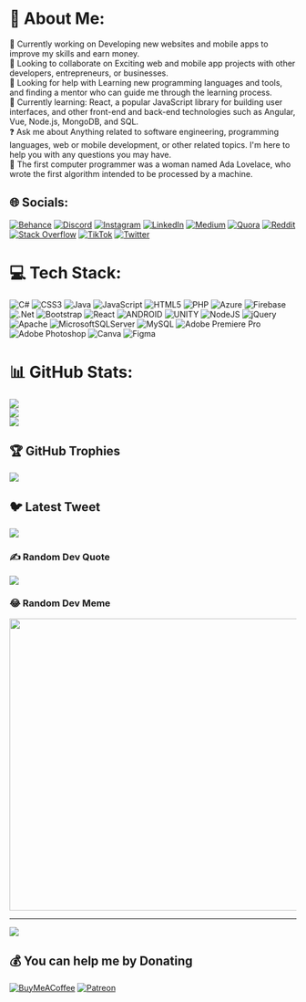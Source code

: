 # 💫 About Me:
🔭 Currently working on Developing new websites and mobile apps to improve my skills and earn money.<br>🤝 Looking to collaborate on Exciting web and mobile app projects with other developers, entrepreneurs, or businesses.<br>🙏 Looking for help with Learning new programming languages and tools, and finding a mentor who can guide me through the learning process.<br>🌱 Currently learning: React, a popular JavaScript library for building user interfaces, and other front-end and back-end technologies such as Angular, Vue, Node.js, MongoDB, and SQL.<br>❓ Ask me about Anything related to software engineering, programming languages, web or mobile development, or other related topics. I'm here to help you with any questions you may have.<br>🎉 The first computer programmer was a woman named Ada Lovelace, who wrote the first algorithm intended to be processed by a machine.


## 🌐 Socials:
[![Behance](https://img.shields.io/badge/Behance-1769ff?logo=behance&logoColor=white)](https://behance.net/sithumudayanga) [![Discord](https://img.shields.io/badge/Discord-%237289DA.svg?logo=discord&logoColor=white)](https://discord.gg/sithum#9773) [![Instagram](https://img.shields.io/badge/Instagram-%23E4405F.svg?logo=Instagram&logoColor=white)](https://instagram.com/sithumsaga) [![LinkedIn](https://img.shields.io/badge/LinkedIn-%230077B5.svg?logo=linkedin&logoColor=white)](https://linkedin.com/in/sithum-udayanga-163455246) [![Medium](https://img.shields.io/badge/Medium-12100E?logo=medium&logoColor=white)](https://medium.com/@sithum_udayanga) [![Quora](https://img.shields.io/badge/Quora-%23B92B27.svg?logo=Quora&logoColor=white)](https://quora.com/profile/Sithum-Udayanga) [![Reddit](https://img.shields.io/badge/Reddit-%23FF4500.svg?logo=Reddit&logoColor=white)](https://reddit.com/user/codesithum) [![Stack Overflow](https://img.shields.io/badge/-Stackoverflow-FE7A16?logo=stack-overflow&logoColor=white)](https://stackoverflow.com/users/19275600/sithum-udayanga) [![TikTok](https://img.shields.io/badge/TikTok-%23000000.svg?logo=TikTok&logoColor=white)](https://tiktok.com/@sithumsaga) [![Twitter](https://img.shields.io/badge/Twitter-%231DA1F2.svg?logo=Twitter&logoColor=white)](https://twitter.com/SithumSaga) 

# 💻 Tech Stack:
![C#](https://img.shields.io/badge/c%23-%23239120.svg?style=for-the-badge&logo=c-sharp&logoColor=white) ![CSS3](https://img.shields.io/badge/css3-%231572B6.svg?style=for-the-badge&logo=css3&logoColor=white) ![Java](https://img.shields.io/badge/java-%23ED8B00.svg?style=for-the-badge&logo=java&logoColor=white) ![JavaScript](https://img.shields.io/badge/javascript-%23323330.svg?style=for-the-badge&logo=javascript&logoColor=%23F7DF1E) ![HTML5](https://img.shields.io/badge/html5-%23E34F26.svg?style=for-the-badge&logo=html5&logoColor=white) ![PHP](https://img.shields.io/badge/php-%23777BB4.svg?style=for-the-badge&logo=php&logoColor=white) ![Azure](https://img.shields.io/badge/azure-%230072C6.svg?style=for-the-badge&logo=azure-devops&logoColor=white) ![Firebase](https://img.shields.io/badge/firebase-%23039BE5.svg?style=for-the-badge&logo=firebase) ![.Net](https://img.shields.io/badge/.NET-5C2D91?style=for-the-badge&logo=.net&logoColor=white) ![Bootstrap](https://img.shields.io/badge/bootstrap-%23563D7C.svg?style=for-the-badge&logo=bootstrap&logoColor=white) ![React](https://img.shields.io/badge/react-%2320232a.svg?style=for-the-badge&logo=react&logoColor=%2361DAFB) ![ANDROID](https://img.shields.io/badge/android-%2320232a.svg?style=for-the-badge&logo=android&logoColor=%a4c639) ![UNITY](https://img.shields.io/badge/Unity-%2320232a.svg?style=for-the-badge&logo=unity&logoColor=white) ![NodeJS](https://img.shields.io/badge/node.js-6DA55F?style=for-the-badge&logo=node.js&logoColor=white) ![jQuery](https://img.shields.io/badge/jquery-%230769AD.svg?style=for-the-badge&logo=jquery&logoColor=white) ![Apache](https://img.shields.io/badge/apache-%23D42029.svg?style=for-the-badge&logo=apache&logoColor=white) ![MicrosoftSQLServer](https://img.shields.io/badge/Microsoft%20SQL%20Sever-CC2927?style=for-the-badge&logo=microsoft%20sql%20server&logoColor=white) ![MySQL](https://img.shields.io/badge/mysql-%2300f.svg?style=for-the-badge&logo=mysql&logoColor=white) ![Adobe Premiere Pro](https://img.shields.io/badge/Adobe%20Premiere%20Pro-9999FF.svg?style=for-the-badge&logo=Adobe%20Premiere%20Pro&logoColor=white) ![Adobe Photoshop](https://img.shields.io/badge/adobephotoshop-%2331A8FF.svg?style=for-the-badge&logo=adobephotoshop&logoColor=white) ![Canva](https://img.shields.io/badge/Canva-%2300C4CC.svg?style=for-the-badge&logo=Canva&logoColor=white) 	![Figma](https://img.shields.io/badge/figma-%23F24E1E.svg?style=for-the-badge&logo=figma&logoColor=white)
# 📊 GitHub Stats:
![](https://github-readme-stats.vercel.app/api?username=CodeSithum&theme=radical&hide_border=true&include_all_commits=true&count_private=true)<br/>
![](https://github-readme-streak-stats.herokuapp.com/?user=CodeSithum&theme=radical&hide_border=true)<br/>
![](https://github-readme-stats.vercel.app/api/top-langs/?username=CodeSithum&theme=radical&hide_border=true&include_all_commits=true&count_private=true&layout=compact)

## 🏆 GitHub Trophies
![](https://github-profile-trophy.vercel.app/?username=CodeSithum&theme=radical&no-frame=true&no-bg=false&margin-w=4)

## 🐦 Latest Tweet
[![](https://gtce.itsvg.in/api?username=SithumSaga)](https://github.com/VishwaGauravIn/github-twitter-card-embed)

### ✍️ Random Dev Quote
![](https://quotes-github-readme.vercel.app/api?type=horizontal&theme=radical)

### 😂 Random Dev Meme
<img src="https://rm.up.railway.app/" width="512px"/>

---
[![](https://visitcount.itsvg.in/api?id=CodeSithum&icon=0&color=0)](https://visitcount.itsvg.in)

  ## 💰 You can help me by Donating
  [![BuyMeACoffee](https://img.shields.io/badge/Buy%20Me%20a%20Coffee-ffdd00?style=for-the-badge&logo=buy-me-a-coffee&logoColor=black)](https://www.buymeacoffee.com/sithumudaya) [![Patreon](https://img.shields.io/badge/Patreon-F96854?style=for-the-badge&logo=patreon&logoColor=white)](https://patreon.com/sithumudayanga) 

  
<!-- Proudly created with GPRM ( https://gprm.itsvg.in ) -->
